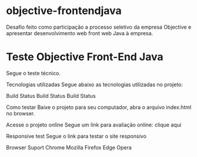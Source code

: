 # objective-frontendjava
Desafio feito como participação a processo seletivo da empresa Objective e apresentar desenvolvimento web front web Java à empresa.

# Teste Objective Front-End Java

Segue o teste técnico.

Tecnologias utilizadas
Segue abaixo as tecnologias utilizadas no projeto:

Build Status Build Status Build Status

Como testar
Baixe o projeto para seu computador, abra o arquivo index.html no browser.

Acesse o projeto online
Segue um link para avaliação online: clique aqui

Responsive test
Segue o link para testar o site responsivo

Browser Suport
Chrome
Mozilla Firefox
Edge
Opera
